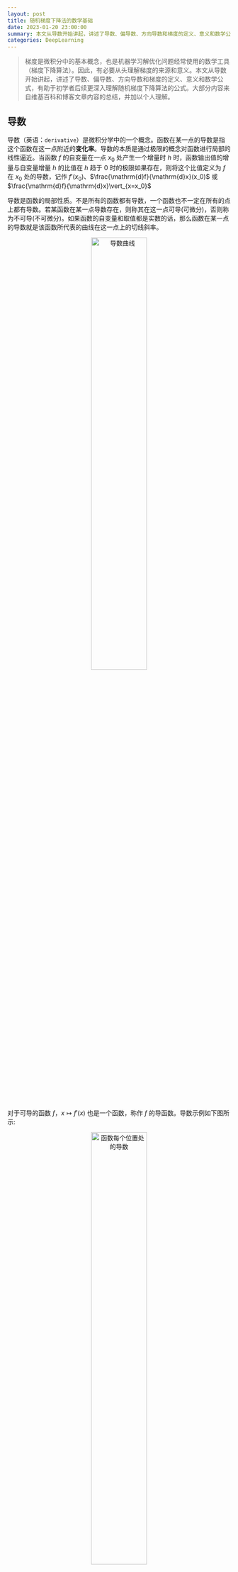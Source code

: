 ```yaml
---
layout: post
title: 随机梯度下降法的数学基础
date: 2023-01-20 23:00:00
summary: 本文从导数开始讲起，讲述了导数、偏导数、方向导数和梯度的定义、意义和数学公式，有助于初学者后续更深入理解随机梯度下降算法的公式。大部分内容来自维基百科和博客文章内容的总结，并加以个人理解。
categories: DeepLearning
---
```


> 梯度是微积分中的基本概念，也是机器学习解优化问题经常使用的数学工具（梯度下降算法）。因此，有必要从头理解梯度的来源和意义。本文从导数开始讲起，讲述了导数、偏导数、方向导数和梯度的定义、意义和数学公式，有助于初学者后续更深入理解随机梯度下降算法的公式。大部分内容来自维基百科和博客文章内容的总结，并加以个人理解。

## 导数

导数（英语：`derivative`）是微积分学中的一个概念。函数在某一点的导数是指这个函数在这一点附近的**变化率**。导数的本质是通过极限的概念对函数进行局部的线性逼近。当函数 $f$ 的自变量在一点 $x_0$ 处产生一个增量时 $h$ 时，函数输出值的增量与自变量增量 $h$ 的比值在 $h$ 趋于 0 时的极限如果存在，则将这个比值定义为 $f$ 在 $x_0$ 处的导数，记作 ${f}'(x_0)$、$\frac{\mathrm{d}f}{\mathrm{d}x}(x_0)$ 或 $\frac{\mathrm{d}f}{\mathrm{d}x}\vert_{x=x_0}$

导数是函数的局部性质。不是所有的函数都有导数，一个函数也不一定在所有的点上都有导数。若某函数在某一点导数存在，则称其在这一点可导(可微分)，否则称为不可导(不可微分)。如果函数的自变量和取值都是实数的话，那么函数在某一点的导数就是该函数所代表的曲线在这一点上的切线斜率。

<center>
<img src="../images/bp/curve_slope.png" width="50%" alt="导数曲线">
</center>

对于可导的函数 $f$，$x \mapsto f'(x)$ 也是一个函数，称作 $f$ 的导函数。导数示例如下图所示:

<center>
<img src="../images/bp/Tangent_function_animation.gif" width="50%" alt="函数每个位置处的导数">
</center>

导数的一般定义如下:

如果实函数 $f$ 在点 $a$ 的某个领域内有定义，且以下极限（注意这个表达式所定义的函数定义域不含 $a$ ）

$$
{\displaystyle \lim _{x\to a}{\frac {f(x)-f(a)}{x-a}}}
$$

存在，则称 $f$ 于 $a$ 处可导，并称这个极限值为 $f$于$a$ 处的导数，记作 $f'(a)$。

## 常用初等函数的导数公式

![常用初等函数的导数公式](../images/bp/derivative_formula.png)

## 偏导数
> 偏导数的作用与价值在向量分析和微分几何以及机器学习领域中受到广泛认可。

导数是一元函数的变化率（斜率），导数也是函数，可以理解为函数的变化率与位置的关系。

那么如果是多元函数的变化率问题呢？答案是**偏导数**，定义为**多元函数沿坐标轴的变化率**。

偏导数是多元函数“退化”成一元函数时的导数，这里“退化”的意思是固定其他变量的值，只保留一个变量，依次保留每个变量，则 $N$ 元函数有 $N$ 个偏导数。

如果一个变量对应一个坐标轴，那么偏导数可以理解为函数在每个位置处沿着自变量坐标轴方向上的导数（切线斜率）。

在数学中，偏导数（英语：`partial derivative`）的定义是：一个**多变量**的函数（或称多元函数），**对其中一个变量（导数）微分，而保持其他变量恒定**。函数 $f$ 关于变量 $x$ 的偏导数记为 $f'(x)$ 或 $\frac{\partial f}{\partial x}$。偏导数符号 $\partial $ 是全导数符号 $d$ 的变体。

假设 $f$ 是一个多元函数。例如：

$$z = f(x, y) = x^2 + xy + y^2$$

我们把变量 $y$ 视为常数，通过对方程求导，我们可以得到**函数 $f$ 关于变量 $x$ 的偏导数**:

$$\displaystyle {\frac {\partial f}{\partial x}} = 2x + y$$

同理可得，函数 $f$ 关于变量 $y$ 的偏导数:

$$\frac {\partial f}{\partial y} = x + 2y$$

## 方向导数

在前面导数和偏导数的定义中，均是**沿坐标轴正方向讨论函数的变化率**。那么当我们讨论函数沿任意方向的变化率时，也就引出了方向导数的定义，即：**某一点在某一趋近方向上的导数值**。

通俗理解就是：我们不仅要知道函数在坐标轴正方向上的变化率（即偏导数），而且还要设法求得函数在其他特定方向上的变化率（方向导数）。如下图所示，点 $P$ 位置处红色箭头方向的方向导数为黑色切线的斜率。图片来自链接 [Directional Derivative](https://www.geogebra.org/m/Bx8nFMNc)。

<center>
<img src="../images/bp/Directional_Derivative_Visual.png" width="70%" alt="Directional Derivative Visual">
</center>

方向导数的定义参考下图，来源-[直观理解梯度，以及偏导数、方向导数和法向量等](https://www.cnblogs.com/shine-lee/p/11715033.html)。

<center>
<img src="../images/bp/Direction_Derivative_Definition.png" width="70%" alt="方向导数计算推导">
![方向导数计算推导](../images/bp/Direction_Derivative_Definition.png)
</center>

## 梯度

在向量微积分中，梯度（英语：`gradient`）是一种关于多元导数的概括。平常的一元（单变量）函数的导数是标量值函数，而多元函数的梯度是**向量值**函数。

就像一元函数的导数表示这个函数图形的切线的斜率，如果多元函数在点 $P$ 上的梯度不是零向量，则它的方向是这个函数在 $P$ 上最大增长的方向、而它的量是在这个方向上的**增长率**。

梯度，写作 $\nabla f$ 或 grad $f$，二元时为($\frac{\partial f(x,y)}{\partial x}, \frac{\partial f(x,y)}{\partial y}$)。梯度是微积分中的基本概念，也是机器学习解优化问题经常使用的数学工具（梯度下降算法）。借助前面方向导数的推导公式，我们可以得到 $xy$ 平面上一点 $(a,b)$ 处 $\theta$ 方向上的方向导数和其意义如下图:

![grad_compute](../images/bp/grad_compute.png)

可以从以下两个实例理解**梯度意义**：

1. 假设有一个房间，房间内所有点的温度由一个标量场 $\phi$ 给出的，即点 $(x,y,z)$ 的温度是 $\phi(x,y,z)$。假设温度不随时间改变。然后，在房间的每一点，该点的梯度将显示变热最快的方向。梯度的大小将表示在该方向上的温度变化率。

2. 考虑一座高度函数为 $H$ 的山，山上某点 $(x, y)$ 的高度是 $H(x, y)$，点 $(x,y)$ 的梯度是在该点坡度（或者说斜度）最陡的方向。梯度的大小会告诉我们坡度到底有多陡。

总结梯度的几何意义：

- 当前位置的**梯度方向**，为函数在该位置处方向导数最大的方向，也是函数值上升最快的方向，反方向为下降最快的方向；
- 当前位置的**梯度长度**（模），为最大方向导数的值。

## 总结

- 方向导数是各个方向上的导数。
- 偏导数连续才有梯度存在。
- 偏导数构成的向量为梯度。
- **梯度的方向是方向导数中取到最大值的方向**，梯度的值是方向导数的最大值。

## 参考资料

1. [维基百科-偏导数](https://zh.m.wikipedia.org/zh-hans/%E5%81%8F%E5%AF%BC%E6%95%B0)
2. [直观理解梯度，以及偏导数、方向导数和法向量等](https://www.cnblogs.com/shine-lee/p/11715033.html)
3. [AI-EDU: 09.4 神经网络非线性回归的实现](https://microsoft.github.io/ai-edu/%E5%9F%BA%E7%A1%80%E6%95%99%E7%A8%8B/A2-%E7%A5%9E%E7%BB%8F%E7%BD%91%E7%BB%9C%E5%9F%BA%E6%9C%AC%E5%8E%9F%E7%90%86/%E7%AC%AC4%E6%AD%A5%20-%20%E9%9D%9E%E7%BA%BF%E6%80%A7%E5%9B%9E%E5%BD%92/09.4-%E7%A5%9E%E7%BB%8F%E7%BD%91%E7%BB%9C%E9%9D%9E%E7%BA%BF%E6%80%A7%E5%9B%9E%E5%BD%92%E7%9A%84%E5%AE%9E%E7%8E%B0.html)
4. [如何理解梯度下降法？](https://mp.weixin.qq.com/s/SlTV6lbPnauf36bZLXglCw)
